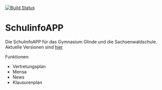 [![Build Status](https://travis-ci.org/Cedgetec/SchulinfoAPP.svg?branch=master)](https://travis-ci.org/Cedgetec/SchulinfoAPP)
# SchulinfoAPP
Die SchulinfoAPP für das Gymnasium Glinde und die Sachsenwaldschule. Aktuelle Versionen sind [hier](https://github.com/Cedgetec/SchulinfoAPP/releases)

Funktionen:
* Vertretungsplan
* Mensa
* News
* Klausurenplan
